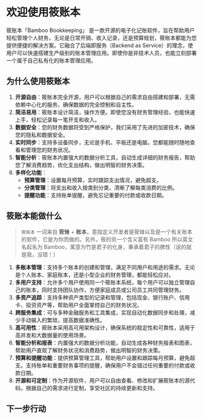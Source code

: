 # 欢迎使用筱账本

筱账本「Bamboo Bookkeeping」 是一款开源的电子化记账软件，旨在帮助用户轻松管理个人财务，无论是日常开销、收入记录，还是预算规划，筱账本都能为您提供便捷的解决方案。它融合了后端即服务（Backend as Service）的理念，使用户可以快速搭建生产级别的账本管理应用。即使你是非技术人员，也能立刻部署一个属于自己私有化的账本管理应用。

## 为什么使用筱账本

1. **开源自由**：筱账本完全开源，用户可以根据自己的需求自由搭建和部署，无需依赖中心化的服务，确保数据的完全控制和自主性。
2. **简洁易用**：筱账本设计简洁，操作方便。即使您没有财务管理经验，也能快速上手，轻松记录每一笔开支和收入。
3. **数据安全**：您的财务数据将受到严格保护，我们采用了先进的加密技术，确保您的隐私和数据安全。
4. **实时同步**：支持多设备同步，无论是手机、平板还是电脑，您都能随时随地查看和管理您的财务状况。
5. **智能分析**：筱账本内置强大的数据分析工具，自动生成详细的财务报告，帮助您了解消费趋势，优化支出结构，做出明智的财务决策。
6. **多样化功能**：
	- **预算管理**：设置每月预算，实时跟踪支出情况，避免超支。
	- **分类管理**：将支出和收入按类别分类，清晰了解每类消费的比例。
	- **提醒功能**：支持账单提醒，避免忘记重要的付款或收款日期。

## 筱账本能做什么

> `筱账本` 一词来自 **筱锋** + **账本**，意指定义开发者是筱锋以及是一个有关账本的软件，它是为你而做的。另外，筱的另一个含义富有 Bamboo 所以英文名起名为 Bamboo，寓意为竹是君子的化身，秉承着君子的脾性（说的就是我，没错！）

1. **多账本管理**：支持多个账本的创建和管理，满足不同用户和用途的需求。无论是个人账本、家庭账本，还是小型企业的财务管理，都能轻松应对。
2. **多用户支持**：允许多个用户使用同一个筱账本系统，每个用户可以独立管理自己的账本，同时支持团队协作，方便家庭成员或公司员工共同管理财务。
3. **多资产追踪**：支持多种资产类型的记录和管理，包括现金、银行账户、信用卡、投资资产等，帮助用户全面掌控自己的财务状况。
4. **跨服务集成**：可与多种金融服务和工具集成，实现自动化数据同步和处理，减少手动输入的繁琐，提高数据准确性。
5. **高可用性**：筱账本采用高可用架构设计，确保系统的稳定性和可靠性，适用于高并发和大数据量的使用场景。
6. **智能分析和报表**：内置强大的数据分析功能，自动生成各种财务报表和图表，帮助用户直观了解财务状况和消费趋势，做出明智的财务决策。
7. **预算和提醒功能**：提供预算管理工具，帮助用户设置和跟踪每月预算，避免超支。支持账单和重要财务事项的提醒，确保用户不会错过任何重要的付款或收款日期。
8. **开源和可定制**：作为开源软件，用户可以自由查看、修改和扩展筱账本的源代码，根据自己的需求进行定制，享受社区的持续更新和支持。

## 下一步行动
